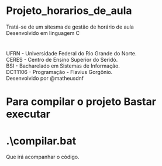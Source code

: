 # Projeto_horarios_de_aula
Tratá-se de um sitesma de gestão de horário de aula\
Desenvolvido em linguagem C
#
UFRN - Universidade Federal do Rio Grande do Norte.\
CERES - Centro de Ensino Superior do Seridó.\
BSI - Bacharelado em Sistemas de Informação.\
DCT1106 - Programação - Flavius Gorgônio.\
Desenvolvido por @matheusdnf

# Para compilar o projeto Bastar executar
# .\compilar.bat

Que irá acompanhar o código.

<!--gcc *.c -o projeto -Wall-->

<!--//break (nome da função)
next-próxima linha-->
